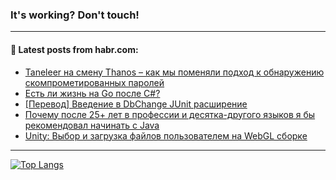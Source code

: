 ### It's working? Don't touch!

---
<!--
#### 🛠️ Technical stack:

![C++](https://img.shields.io/badge/C++-informational?logo=c%2B%2B&style=flat&logoColor=white&color=9C033A)
![Java](https://img.shields.io/badge/Java-informational?logo=java&style=flat&logoColor=white&color=007396)
![Kotlin](https://img.shields.io/badge/Kotlin-informational?logo=Kotlin&style=flat&logoColor=white&color=0095D5)
![JS](https://img.shields.io/badge/JS-informational?logo=javaScript&style=flat&logoColor=black&color=F7Df1E) <br>
![HTML5](https://img.shields.io/badge/HTML5-informational?logo=html5&style=flat&logoColor=white&color=E34F26)
![CSS3](https://img.shields.io/badge/CSS3-informational?logo=css3&style=flat&logoColor=white&color=157286)
![Sass](https://img.shields.io/badge/Saas-informational?logo=sass&style=flat&logoColor=white&color=hotpink)
![PHP](https://img.shields.io/badge/PHP-informational?logo=php&style=flat&logoColor=white&color=777BB4) <br>
![WebPAck](https://img.shields.io/badge/WebPack-informational?logo=webPack&style=flat&logoColor=white&color=FF6F00)
![Bootstrap](https://img.shields.io/badge/Bootstrap-informational?logo=Bootstrap&style=flat&logoColor=white&color=7952B3)
![MySQL](https://img.shields.io/badge/MySQL-informational?logo=MySQL&style=flat&logoColor=white&color=00f) <br>
![NodeJS](https://img.shields.io/badge/NodeJS-informational?logo=node.js&style=flat&logoColor=white&color=43853D)
![Spring](https://img.shields.io/badge/Spring-informational?logo=Spring&style=flat&logoColor=white&color=0A9EDC)
![Angular](https://img.shields.io/badge/Vue-informational?logo=vue.js&style=flat&logoColor=white&color=red)
![Git](https://img.shields.io/badge/Git-informational?logo=git&style=flat&logoColor=white&color=darkorange)

___
-->

#### 💬 Latest posts from habr.com:

<!-- BLOG-POST-LIST:START -->
- [Taneleer на смену Thanos – как мы поменяли подход к обнаружению скомпрометированных паролей](https://habr.com/ru/post/684626/?utm_source=habrahabr&utm_medium=rss&utm_campaign=684626)
- [Есть ли жизнь на Go после C#?](https://habr.com/ru/post/684422/?utm_source=habrahabr&utm_medium=rss&utm_campaign=684422)
- [[Перевод] Введение в DbChange JUnit расширение](https://habr.com/ru/post/684692/?utm_source=habrahabr&utm_medium=rss&utm_campaign=684692)
- [Почему после 25+ лет в профессии и десятка-другого языков я бы рекомендовал начинать с Java](https://habr.com/ru/post/684786/?utm_source=habrahabr&utm_medium=rss&utm_campaign=684786)
- [Unity: Выбор и загрузка файлов пользователем на WebGL сборке](https://habr.com/ru/post/684772/?utm_source=habrahabr&utm_medium=rss&utm_campaign=684772)
<!-- BLOG-POST-LIST:END -->

---

[![Top Langs](https://github-readme-stats.vercel.app/api/top-langs/?username=zloylis&layout=compact&hide_border=true&theme=dracula)](https://github.com/zloylis)
